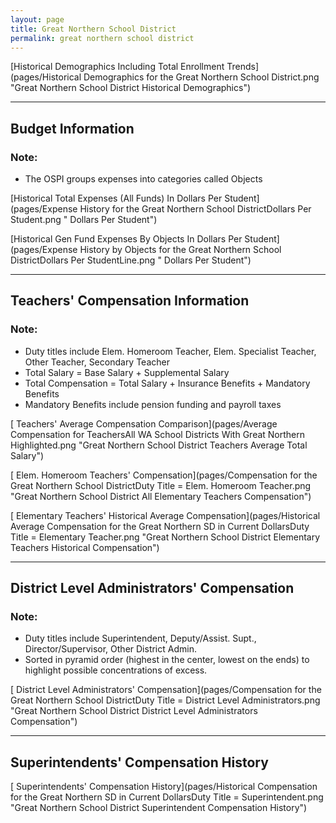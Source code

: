 ```yaml
---
layout: page
title: Great Northern School District
permalink: great northern school district
---
```



[Historical Demographics Including Total Enrollment Trends](pages/Historical Demographics for the Great Northern School District.png "Great Northern School District Historical Demographics")

___

## Budget Information
### Note:
- The OSPI groups expenses into categories called Objects

[Historical Total Expenses (All Funds) In Dollars Per Student](pages/Expense History for the Great Northern School DistrictDollars Per Student.png " Dollars Per Student")

[Historical Gen Fund Expenses By Objects In Dollars Per Student](pages/Expense History by Objects for the Great Northern School DistrictDollars Per StudentLine.png " Dollars Per Student")


___

## Teachers' Compensation Information
### Note:
- Duty titles include Elem. Homeroom Teacher, Elem. Specialist Teacher, Other Teacher, Secondary Teacher
- Total Salary = Base Salary + Supplemental Salary
- Total Compensation = Total Salary + Insurance Benefits + Mandatory Benefits
- Mandatory Benefits include pension funding and payroll taxes

[ Teachers' Average Compensation Comparison](pages/Average Compensation for TeachersAll WA School Districts With Great Northern Highlighted.png "Great Northern School District Teachers Average Total Salary")

[ Elem. Homeroom Teachers' Compensation](pages/Compensation for the Great Northern School DistrictDuty Title = Elem. Homeroom Teacher.png "Great Northern School District All Elementary Teachers Compensation")

[ Elementary Teachers' Historical Average Compensation](pages/Historical Average Compensation for the Great Northern SD in Current DollarsDuty Title = Elementary Teacher.png "Great Northern School District Elementary Teachers Historical Compensation")


___

## District Level Administrators' Compensation

### Note:
- Duty titles include Superintendent, Deputy/Assist. Supt., Director/Supervisor, Other District Admin.
- Sorted in pyramid order (highest in the center, lowest on the ends) to highlight possible concentrations of excess.

[ District Level Administrators' Compensation](pages/Compensation for the Great Northern School DistrictDuty Title = District Level Administrators.png "Great Northern School District District Level Administrators Compensation")


___

## Superintendents' Compensation History

[ Superintendents' Compensation History](pages/Historical Compensation for the Great Northern SD in Current DollarsDuty Title = Superintendent.png "Great Northern School District Superintendent Compensation History")

